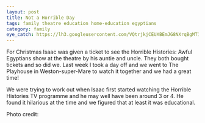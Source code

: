 ```yaml
---
layout: post
title: Not a Horrible Day
tags: family theatre education home-education egyptians
category: family
eye_catch: https://lh3.googleusercontent.com/VQtrjkjCEUXBEmJG8NXrqBgMT18Zq5VU--QPmhTKLKTt9cdMDL8UtJzj8HtigdCyf1g_0vw3-tTsjGEQWqJ20vZbsODfWpDod6bAKxpNh1us9cPoHGhf8rw9Ev2_x3S25ZWEF9Ral9SAPJFgoU4btU5GZOVsZTXMlRLHCgUMHnJTZ_K96dLt36SiEwGjKOzAU8_qBYlB513vQf0j9YnvvFjipktjRbDI3CrDp9KRa0ZiCbEQA7OcdCjIskVciG5Y2EvKhFCcmnh-Y2WkLDVEHLNXKJVZBCckSYiNNOrkuT4kI0-ZnwoRBaLdc9cPNoNjGM9bAizpQEMzgbYV1VT4CCkv8LT-uXIImty7t-z9TZ-PFMQu97EqaIvuYkyLsrMtTIReoWyg4DCjKETRDldZBdWQzid9pAtb4ie4tXVEuY0NoEfMl-UJfl-EIXia-GDWbwIK_XMq8iRStQODXthaktiClAD_ZL8FNi9pS_PBdeVhZJ_EimDgDhahfkNPnzi7Ww2JJhBJ6LgsHKunuYaV3NizGwIOjLIh_FCxqZunrktvrdVBGhlejjQN-g7Mar9pBcWll8mjTsY6R5EFAy2JNYjYfYP2Jp3iUwiHcM4t13BUeCUqu3ADf_BiCNvjfWPpl5pGvn9R1y23egt3Q-_4GvXJcFsQnXqVLeAX1xGV5l9DR6XzQCBCW3ZOndNCXLiqRmON-265QvAYIbb5kgAt3e2gGA=w1243-h699-no
---
```


For Christmas Isaac was given a ticket to see the Horrible Histories: Awful Egyptians show at the theatre by his auntie and uncle. They both bought tickets and so did we. Last week I took a day off and we went to The Playhouse in Weston-super-Mare to watch it together and we had a great time!

<!--more-->

We were trying to work out when Isaac first started watching the Horrible Histories TV programme and he may well have been around 3 or 4. He found it hilarious at the time and we figured that at least it was educational.

Photo credit: